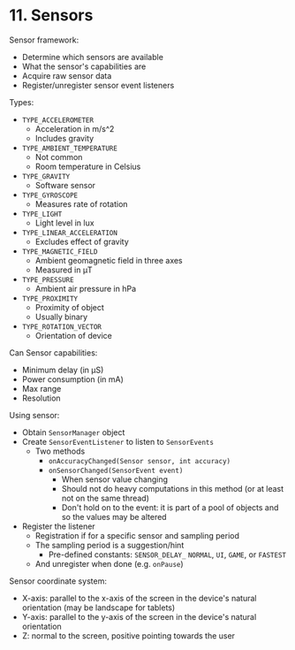# 11. Sensors

Sensor framework:

- Determine which sensors are available
- What the sensor's capabilities are
- Acquire raw sensor data
- Register/unregister sensor event listeners

Types:

- `TYPE_ACCELEROMETER`
  - Acceleration in m/s^2
  - Includes gravity
- `TYPE_AMBIENT_TEMPERATURE`
  - Not common
  - Room temperature in Celsius
- `TYPE_GRAVITY`
  - Software sensor
- `TYPE_GYROSCOPE`
  - Measures rate of rotation
- `TYPE_LIGHT`
  - Light level in lux
- `TYPE_LINEAR_ACCELERATION`
  - Excludes effect of gravity
- `TYPE_MAGNETIC_FIELD`
  - Ambient geomagnetic field in three axes
  - Measured in μT
- `TYPE_PRESSURE`
  - Ambient air pressure in hPa
- `TYPE_PROXIMITY`
  - Proximity of object
  - Usually binary
- `TYPE_ROTATION_VECTOR`
  - Orientation of device

Can Sensor capabilities:

- Minimum delay (in μS)
- Power consumption (in mA)
- Max range
- Resolution

Using sensor:

- Obtain `SensorManager` object
- Create `SensorEventListener` to listen to `SensorEvents`
  - Two methods
    - `onAccuracyChanged(Sensor sensor, int accuracy)`
    - `onSensorChanged(SensorEvent event)`
      - When sensor value changing
      - Should not do heavy computations in this method (or at least not on the same thread)
      - Don't hold on to the event: it is part of a pool of objects and so the values may be altered
- Register the listener
  - Registration if for a specific sensor and sampling period
  - The sampling period is a suggestion/hint
    - Pre-defined constants: `SENSOR_DELAY_` `NORMAL`, `UI`, `GAME`, or `FASTEST`
  - And unregister when done (e.g. `onPause`)

Sensor coordinate system:

- X-axis: parallel to the x-axis of the screen in the device's natural orientation (may be landscape for tablets)
- Y-axis: parallel to the y-axis of the screen in the device's natural orientation
- Z: normal to the screen, positive pointing towards the user
